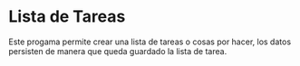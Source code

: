 # Lista de Tareas

Este progama permite crear una lista de tareas o cosas por hacer, los datos persisten de manera que queda guardado
la lista de tarea. 